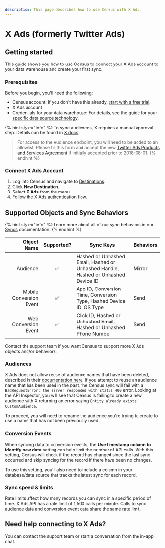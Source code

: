 ```yaml
---
description: This page describes how to use Census with X Ads.
---
```


# X Ads (formerly Twitter Ads)

## Getting started

This guide shows you how to use Census to connect your X Ads account to your data warehouse and create your first sync.

### **Prerequisites**

Before you begin, you'll need the following:

* Census account: If you don't have this already, [start with a free trial](https://app.getcensus.com/).
* X Ads account
* Credentials for your data warehouse: For details, see the guide for your [specific data source technology](twitter.md#step-2-connect-your-data-warehouse).

{% hint style="info" %}
To sync audiences, X requires a manual approval step. Details can be found in [X docs](https://developer.twitter.com/en/docs/twitter-ads-api/audiences/guides/audience-api-integration).

> For access to the Audience endpoint, you will need to be added to an allowlist. Please fill this form and accept the new [Twitter Ads Products and Services Agreement](https://developer.twitter.com/content/developer-twitter/en/docs/ads/general/overview/adsapi-application) if initially accepted prior to 2018-08-01.
{% endhint %}

### Connect X Ads Account

1. Log into Census and navigate to [Destinations](https://app.getcensus.com/destinations).
2. Click **New Destination**.
3. Select **X Ads** from the menu.
4. Follow the X Ads authentication flow.

## Supported Objects and Sync Behaviors <a href="#supported-objects-and-sync-behaviors" id="supported-objects-and-sync-behaviors"></a>

{% hint style="info" %}
Learn more about all of our sync behaviors in our [Syncs](../syncs/overview.md) documentation.
{% endhint %}

|         **Object Name** | **Supported?** | **Sync Keys**                                                                     | **Behaviors** |
| ----------------------: | :------------: | --------------------------------------------------------------------------------- | ------------- |
|                Audience |        ✅       | Hashed or Unhashed Email, Hashed or Unhashed Handle, Hashed or Unhashed Device ID | Mirror        |
| Mobile Conversion Event |        ✅       | App ID, Conversion Time, Conversion Type, Hashed Device ID, OS Type               | Send          |
|    Web Conversion Event |        ✅       | Click ID, Hashed or Unhashed Email, Hashed or Unhashed Phone Number               | Send          |

Contact the support team if you want Census to support more X Ads objects and/or behaviors.

### Audiences&#x20;

X Ads does not allow reuse of audience names that have been deleted, described in their [documentation here](https://devcommunity.x.com/t/duplicate-audience-name-validation/171958). If you attempt to reuse an audience name that has been used in the past, the Census sync will fail with a `BadRequestError: the server responded with status 400` error. Looking at the API Inspector, you will see that Census is failing to create a new audience with X returning an error saying `Entity already exists CustomAudience`.&#x20;

To proceed, you will need to rename the audience you're trying to create to use a name that has not been previously used.

### Conversion Events&#x20;

When syncing data to conversion events, the **Use timestamp column to identify new data** setting can help limit the number of API calls. With this setting, Census will check if the record has changed since the last sync occurred and skip syncing for the record if there have been no changes.

To use this setting, you'll also need to include a column in your database/data source that tracks the latest sync for each record.

### Sync speed & limits

Rate limits affect how many records you can sync in a specific period of time. X Ads API has a rate limit of 1,500 calls per minute. Calls to sync audience data and conversion event data share the same rate limit.



## Need help connecting to X Ads?

You can contact the support team or start a conversation from the in-app chat.
